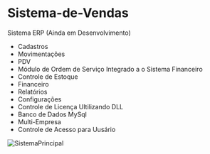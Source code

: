 # Sistema-de-Vendas
Sistema ERP (Ainda em Desenvolvimento)
- Cadastros
- Movimentações
- PDV
- Módulo de Ordem de Serviço Integrado a o Sistema Financeiro
- Controle de Estoque
- Financeiro
- Relatórios
- Configurações
- Controle de Licença Ultilizando DLL
- Banco de Dados MySql
- Multi-Empresa
- Controle de Acesso para Uusário


![SistemaPrincipal](https://github.com/diegowoolley/Sistema-de-Vendas/assets/154614603/dbdb145b-6b76-4dd8-a622-c5b2390eb1d6)

  
